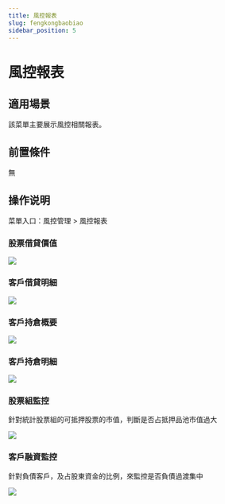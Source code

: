 ```yaml
---
title: 風控報表
slug: fengkongbaobiao
sidebar_position: 5
---
```



# 風控報表

## 適用場景

該菜單主要展示風控相關報表。

## 前置條件

無

## 操作说明

菜單入口：風控管理 &gt; 風控報表

### 股票借貸價值

<img src="/assets/LcdLbpsKFoRXXSxhnK8cfDyWn7M.png"/>

### 客戶借貸明細

<img src="/assets/IHpab6lMloLFoHxzhwVc7YvjnYg.png"/>

### 客戶持倉概要

<img src="/assets/OrbDbNC8foukOIxLvRic3Bh6nWh.png"/>

### 客戶持倉明細

<img src="/assets/ModTbcfZco7PVtxagRicMnGBnmh.png"/>

### 股票組監控

針對統計股票組的可抵押股票的市值，判斷是否占抵押品池市值過大

<img src="/assets/RUAhbWZYkoPX5Mxoejeco1HTnDc.png"/>

### 客戶融資監控

針對負債客戶，及占股東資金的比例，來監控是否負債過渡集中

<img src="/assets/YKbtbvdSdo4oXxxl7SjcH8Kmn2e.png"/>

